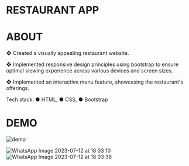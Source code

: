 # RESTAURANT APP
# ABOUT
❖ Created a visually appealing restaurant website.

❖ Implemented responsive design principles
using bootstrap to ensure optimal viewing
experience across various devices and screen 
sizes.

❖ Implemented an interactive menu feature,
showcasing the restaurant's offerings.

Tech stack:
● HTML,
● CSS,
● Bootstrap

# DEMO

![demo](https://github.com/manirathod1404/RestaurantApp/assets/128643735/caa876be-9cc7-4f1f-8761-a9404c671af9)


![WhatsApp Image 2023-07-12 at 18 03 10](https://github.com/manirathod1404/RestaurantApp/assets/128643735/c7b83af2-8163-4376-b142-e8163b033ce4)
![WhatsApp Image 2023-07-12 at 18 03 36](https://github.com/manirathod1404/RestaurantApp/assets/128643735/4606d5a3-259e-4467-b286-d7f0d313ea6f)
